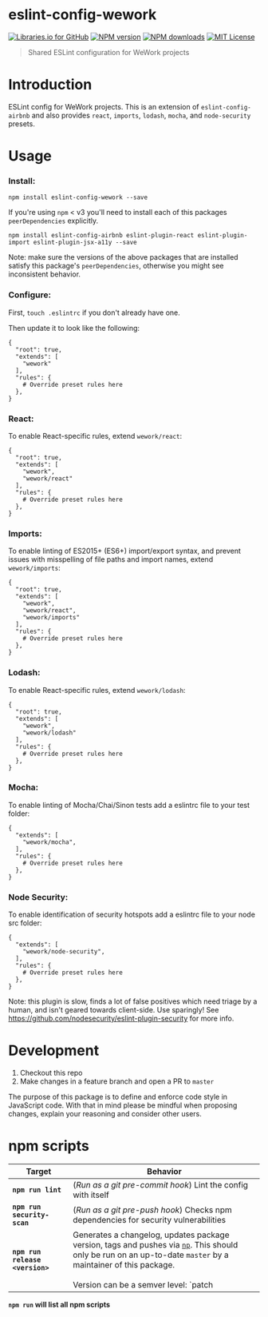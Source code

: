 eslint-config-wework
================

[![Libraries.io for GitHub][librariesio-image]][librariesio-url]
[![NPM version][npm-version-image]][npm-url]
[![NPM downloads][npm-downloads-image]][npm-url]
[![MIT License][license-image]][license-url]


>Shared ESLint configuration for WeWork projects

# Introduction

ESLint config for WeWork projects. This is an extension of `eslint-config-airbnb` and also provides `react`, `imports`, `lodash`, `mocha`, and `node-security` presets.


# Usage

### Install:

```
npm install eslint-config-wework --save
```

If you're using `npm` < v3 you'll need to install each of this packages `peerDependencies` explicitly.

```
npm install eslint-config-airbnb eslint-plugin-react eslint-plugin-import eslint-plugin-jsx-a11y --save
```

Note: make sure the versions of the above packages that are installed satisfy this package's `peerDependencies`, otherwise you might see inconsistent behavior.

### Configure:

First, `touch .eslintrc` if you don't already have one.

Then update it to look like the following:

```
{
  "root": true,
  "extends": [
    "wework"
  ],
  "rules": {
    # Override preset rules here
  },
}
```

### React:
To enable React-specific rules, extend `wework/react`:

```
{
  "root": true,
  "extends": [
    "wework",
    "wework/react"
  ],
  "rules": {
    # Override preset rules here
  },
}
```

### Imports:
To enable linting of ES2015+ (ES6+) import/export syntax, and prevent issues with misspelling of file paths and import names, extend `wework/imports`:

```
{
  "root": true,
  "extends": [
    "wework",
    "wework/react",
    "wework/imports"
  ],
  "rules": {
    # Override preset rules here
  },
}
```

### Lodash:
To enable React-specific rules, extend `wework/lodash`:

```
{
  "root": true,
  "extends": [
    "wework",
    "wework/lodash"
  ],
  "rules": {
    # Override preset rules here
  },
}
```

### Mocha:
To enable linting of Mocha/Chai/Sinon tests add a eslintrc file to your test folder:

```
{
  "extends": [
    "wework/mocha",
  ],
  "rules": {
    # Override preset rules here
  },
}
```

### Node Security:
To enable identification of security hotspots add a eslintrc file to your node src folder:

```
{
  "extends": [
    "wework/node-security",
  ],
  "rules": {
    # Override preset rules here
  },
}
```

Note: this plugin is slow, finds a lot of false positives which need triage by a human, and isn't geared towards client-side. Use sparingly!
See https://github.com/nodesecurity/eslint-plugin-security for more info.

# Development

1. Checkout this repo
2. Make changes in a feature branch and open a PR to `master`

The purpose of this package is to define and enforce code style in JavaScript code. With that in mind please be mindful when proposing changes, explain your reasoning and consider other users.

# npm scripts

Target | Behavior
------------ | -------------
**`npm run lint`** | (*Run as a git pre-commit hook*) Lint the config with itself
**`npm run security-scan`** | (*Run as a git pre-push hook*) Checks npm dependencies for security vulnerabilities
**`npm run release <version>`** | Generates a changelog, updates package version, tags and pushes via [`np`](https://www.npmjs.com/package/np). This should only be run on an up-to-date `master` by a maintainer of this package. <br /><br />Version can be a semver level: `patch | minor | major | prepatch | preminor | premajor | prerelease`, or a valid semver version: `1.2.3`.

**`npm run` will list all npm scripts**


[npm-url]: https://npmjs.org/package/eslint-config-wework
[npm-version-image]: http://img.shields.io/npm/v/eslint-config-wework.svg?style=flat-square
[npm-downloads-image]: http://img.shields.io/npm/dm/eslint-config-wework.svg?style=flat-square

[license-url]: LICENSE
[license-image]: http://img.shields.io/badge/license-MIT-000000.svg?style=flat-square

[librariesio-url]: https://libraries.io/npm/eslint-config-wework
[librariesio-image]: https://img.shields.io/librariesio/github/wework/eslint-config-wework.svg?maxAge=2592000
